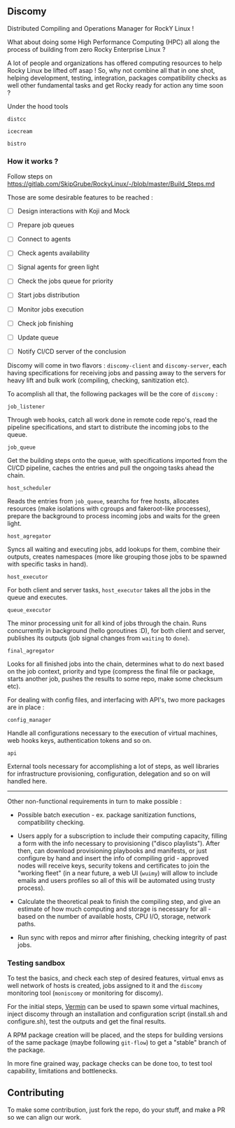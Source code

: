 ## Discomy

Distributed Compiling and Operations Manager for RockY Linux !

What about doing some High Performance Computing (HPC) all along the process of building from zero Rocky Enterprise Linux ?

A lot of people and organizations has offered computing resources to help Rocky Linux be lifted off asap ! So, why not combine all that in one shot, helping development, testing, integration, packages compatibility checks as well other fundamental tasks and get Rocky ready for action any time soon ?

Under the hood tools

`distcc`

`icecream`

`bistro`



### How it works ?

Follow steps on https://gitlab.com/SkipGrube/RockyLinux/-/blob/master/Build_Steps.md

Those are some desirable features to be reached :

- [ ] Design interactions with Koji and Mock

- [ ] Prepare job queues

- [ ] Connect to agents

- [ ] Check agents availability

- [ ] Signal agents for green light

- [ ] Check the jobs queue for priority

- [ ] Start jobs distribution

- [ ] Monitor jobs execution

- [ ] Check job finishing

- [ ] Update queue

- [ ] Notify CI/CD server of the conclusion

Discomy will come in two flavors : `discomy-client` and `discomy-server`, each having specifications for receiving jobs and passing away to the servers for heavy lift and bulk work (compiling, checking, sanitization etc).


To acomplish all that, the following packages will be the core of `discomy` :

`job_listener`

Through web hooks, catch all work done in remote code repo's, read the pipeline specifications, and start to distribute the incoming jobs to the queue.

`job_queue`

Get the building steps onto the queue, with specifications imported from the CI/CD pipeline, caches the entries and pull the ongoing tasks ahead the chain.

`host_scheduler`

Reads the entries from `job_queue`, searchs for free hosts, allocates resources (make isolations with cgroups and fakeroot-like processes), prepare the background to process incoming jobs and waits for the green light.

`host_agregator`

Syncs all waiting and executing jobs, add lookups for them, combine their outputs, creates namespaces (more like grouping those jobs to be spawned with specific tasks in hand).

`host_executor`

For both client and server tasks, `host_executor` takes all the jobs in the queue and executes.

`queue_executor`

The minor processing unit for all kind of jobs through the chain. Runs concurrently in background (hello goroutines :D), for both client and server, publishes its outputs (job signal changes from `waiting` to `done`).

`final_agregator`

Looks for all finished jobs into the chain, determines what to do next based on the job context, priority and type (compress the final file or package, starts another job, pushes the results to some repo, make some checksum etc).


For dealing with config files, and interfacing with API's, two more packages are in place :

`config_manager`

Handle all configurations necessary to the execution of virtual machines, web hooks keys, authentication tokens and so on.

`api`

External tools necessary for accomplishing a lot of steps, as well libraries for infrastructure provisioning, configuration, delegation and so on will handled here.



--------------------

Other non-functional requirements in turn to make possible :

* Possible batch execution - ex. package sanitization functions, compatibility checking.

* Users apply for a subscription to include their computing capacity, filling a form with the info necessary to provisioning ("disco playlists"). After then, can download provisioning playbooks and manifests, or just configure by hand and insert the info of compiling grid - approved nodes will receive keys, security tokens and certificates to join the "working fleet" (in a near future, a web UI (`wuimy`) will allow to include emails and users profiles so all of this will be automated using trusty process).

* Calculate the theoretical peak to finish the compiling step, and give an estimate of how much computing and storage is necessary for all - based on the number of available hosts, CPU I/O, storage, network paths.

* Run sync with repos and mirror after finishing, checking integrity of past jobs.


### Testing sandbox

To test the basics, and check each step of desired features, virtual envs as well network of hosts is created, jobs assigned to it and the `discomy` monitoring tool (`moniscomy` or monitoring for discomy).

For the initial steps, [Vermin](https://github.com/mhewedy/vermin) can be used to spawn some virtual machines, inject discomy through an installation and configuration script (install.sh and configure.sh), test the outputs and get the final results.

A RPM package creation will be placed, and the steps for building versions of the same package (maybe following `git-flow`) to get a "stable" branch of the package.

In more fine grained way, package checks can be done too, to test tool capability, limitations and bottlenecks.

## Contributing

To make some contribution, just fork the repo, do your stuff, and make a PR so we can align our work.
